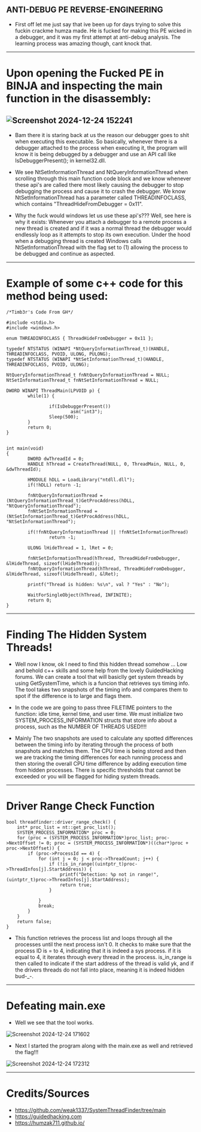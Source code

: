 ANTI-DEBUG PE REVERSE-ENGINEERING
---

* First off let me just say that ive been up for days trying to solve this fuckin crackme humza made. He is fucked for making this PE wicked in a debugger, and it was my first attempt at anti-debug analysis. The learning process was amazing though, cant knock that.

---

# Upon opening the Fucked PE in BINJA and inspecting the main function in the disassembly:

![Screenshot 2024-12-24 152241](https://github.com/user-attachments/assets/246b148e-a888-4914-bfab-c45527c0cf51)
---
 - Bam there it is staring back at us the reason our debugger goes to shit when executing this executable. So basically, whenever there is a debugger attached to the process when executing it, the program will know it is being debugged by a debugger and use an API call like IsDebuggerPresent(); in kernel32.dll.

 - We see NtSetInformationThread and NtQueryInformationThread when scrolling through this main function code block and we know whenever these api's are called there most likely causing the debugger to stop debugging the process and cause it to crash the debugger. We know NtSetInformationThread has a parameter called THREADINFOCLASS, which contains "ThreadHideFromDebugger = 0x11".
 
 - Why the fuck would windows let us use these api's??? Well, see here is why it exists: Whenever you attach a debugger to a remote process a new thread is created and if it was a normal thread the debugger would endlessly loop as it attempts to stop its own execution. Under the hood when a debugging thread is created Windows calls NtSetInformationThread with the flag set to (1) allowing the process to be debugged and continue as aspected. 
---
# Example of some c++ code for this method being used:

```
/*Timb3r's Code From GH*/

#include <stdio.h>
#include <windows.h>

enum THREADINFOCLASS { ThreadHideFromDebugger = 0x11 };

typedef NTSTATUS (WINAPI *NtQueryInformationThread_t)(HANDLE, THREADINFOCLASS, PVOID, ULONG, PULONG);
typedef NTSTATUS (WINAPI *NtSetInformationThread_t)(HANDLE, THREADINFOCLASS, PVOID, ULONG);

NtQueryInformationThread_t fnNtQueryInformationThread = NULL;
NtSetInformationThread_t fnNtSetInformationThread = NULL;

DWORD WINAPI ThreadMain(LPVOID p) {
        while(1) {

                if(IsDebuggerPresent())
                        asm("int3");
                Sleep(500);
        }
        return 0;
}


int main(void)
{
        DWORD dwThreadId = 0;
        HANDLE hThread = CreateThread(NULL, 0, ThreadMain, NULL, 0, &dwThreadId);

        HMODULE hDLL = LoadLibrary("ntdll.dll");
        if(!hDLL) return -1;

        fnNtQueryInformationThread = (NtQueryInformationThread_t)GetProcAddress(hDLL, "NtQueryInformationThread");
        fnNtSetInformationThread = (NtSetInformationThread_t)GetProcAddress(hDLL, "NtSetInformationThread");

        if(!fnNtQueryInformationThread || !fnNtSetInformationThread)
                return -1;

        ULONG lHideThread = 1, lRet = 0;

        fnNtSetInformationThread(hThread, ThreadHideFromDebugger, &lHideThread, sizeof(lHideThread));
        fnNtQueryInformationThread(hThread, ThreadHideFromDebugger, &lHideThread, sizeof(lHideThread), &lRet);

        printf("Thread is hidden: %s\n", val ? "Yes" : "No");
 
        WaitForSingleObject(hThread, INFINITE);
        return 0;
}
```
---

# Finding The Hidden System Threads!

- Well now I know, ok I need to find this hidden thread somehow ... Low and behold c++ skills and some help from the lovely GuidedHacking forums. We can create a tool that will basiclly get system threads by using GetSystemTime, which is a funcion that retrieves sys timing info. The tool takes two snapshots of the timing info and compares them to spot if the difference is to large and flags them.

- In the code we are going to pass three FILETIME pointers to the function: idle time, kernel time, and user time. We must initialize two SYSTEM_PROCESS_INFORMATION structs that store info about a process, such as the NUMBER OF THREADS USED!!!!

- Mainly The two snapshots are used to calculate any spotted differences between the timing info by iterating through the process of both snapshots and matches them. The CPU time is being stored and then we are tracking the timing differences for each running process and then storing the overall CPU time difference by adding execution time from hidden processes. There is specific thresholds that cannot be exceeded or you will be flagged for hiding system threads.
---

# Driver Range Check Function
```
bool threadfinder::driver_range_check() {
	int* proc_list = nt::get_proc_list();
	SYSTEM_PROCESS_INFORMATION* proc = 0;
	for (proc = (SYSTEM_PROCESS_INFORMATION*)proc_list; proc->NextOffset != 0; proc = (SYSTEM_PROCESS_INFORMATION*)((char*)proc + proc->NextOffset)) {
		if (proc->ProcessId == 4) {
			for (int j = 0; j < proc->ThreadCount; j++) {
				if (!is_in_range((uintptr_t)proc->ThreadInfos[j].StartAddress)) {
					printf("Detection: %p not in range!", (uintptr_t)proc->ThreadInfos[j].StartAddress);
					return true;
				}

			}
			break;
		}
	}
	return false;
}
```

- This function retrieves the process list and loops through all the processes until the next process isn't 0. It checks to make sure that the process ID is = to 4, indicating that it is indeed a sys process. if it is equal to 4, it iterates through every thread in the process. is_in_range is then called to indicate if the start address of the thread is valid yk, and if the drivers threads do not fall into place, meaning it is indeed hidden bud-_-.
---
# Defeating main.exe 
- Well we see that the tool works.


![Screenshot 2024-12-24 171602](https://github.com/user-attachments/assets/5d6ea3a3-8f3c-4049-ba43-c062dcbdba09)

- Next I started the program along with the main.exe as well and retrieved the flag!!!

![Screenshot 2024-12-24 172312](https://github.com/user-attachments/assets/dd0c127c-814b-4a43-afc9-0c1e70cecb3c)

---
# Credits/Sources

- https://github.com/weak1337/SystemThreadFinder/tree/main
- https://guidedhacking.com
- https://humzak711.github.io/
